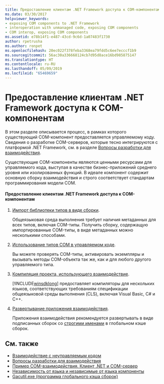 ```yaml
---
title: Предоставление клиентам .NET Framework доступа к COM-компонентам
ms.date: 03/30/2017
helpviewer_keywords:
- exposing COM components to .NET Framework
- interoperation with unmanaged code, exposing COM components
- COM interop, exposing COM components
ms.assetid: e78b14f1-e487-43cd-9c6d-1a07483f1730
author: rpetrusha
ms.author: ronpet
ms.openlocfilehash: 20ec022f378feba3368ea79fdd5c6ee7ecccf1b9
ms.sourcegitcommit: 56ac30a336668124cb7d95d8ace16bd985875147
ms.translationtype: HT
ms.contentlocale: ru-RU
ms.lasthandoff: 05/09/2019
ms.locfileid: "65469659"
---
```

# <a name="exposing-com-components-to-the-net-framework"></a>Предоставление клиентам .NET Framework доступа к COM-компонентам
В этом разделе описывается процесс, в рамках которого существующий COM-компонент предоставляется управляемому коду. Сведения о разработке COM-серверов, которые тесно интегрируются с платформой .NET Framework, см. в разделе [Вопросы разработки для взаимодействия](https://docs.microsoft.com/previous-versions/dotnet/netframework-4.0/61aax4kh(v=vs.100)).
  
 Существующие COM-компоненты являются ценными ресурсами для управляемого кода, выступая в качестве бизнес-приложений среднего уровня или изолированных функций. В идеале компонент содержит основную сборку взаимодействия и строго соответствует стандартам программирования модели COM.  
  
#### <a name="to-expose-com-components-to-the-net-framework"></a>Предоставление клиентам .NET Framework доступа к COM-компонентам  
  
1. [Импорт библиотеки типов в виде сборки](importing-a-type-library-as-an-assembly.md).  
  
     Общеязыковая среда выполнения требует наличия метаданных для всех типов, включая COM-типы. Получить сборку, содержащую импортированные COM-типы, в виде метаданных можно несколькими способами.  
  
2. [Использование типов COM в управляемом коде](https://docs.microsoft.com/previous-versions/dotnet/netframework-4.0/3y76b69k(v=vs.100)).  
  
     Вы можете проверять COM-типы, активировать экземпляры и вызывать методы COM-объекта так же, как и для любого другого управляемого типа.  
  
3. [Компиляция проекта, использующего взаимодействие](compiling-an-interop-project.md).  
  
     [!INCLUDE[winsdklong](../../../includes/winsdklong-md.md)] предоставляет компиляторы для нескольких языков, соответствующих требованиям спецификации общеязыковой среды выполнения (CLS), включая Visual Basic, C# и C++.  
  
4. [Развертывание приложения взаимодействия](deploying-an-interop-application.md).  
  
     Приложения взаимодействия рекомендуется развертывать в виде подписанных сборок со [строгими именами](../app-domains/strong-named-assemblies.md) в глобальном кэше сборок.  
  
## <a name="see-also"></a>См. также

- [Взаимодействие с неуправляемым кодом](index.md)
- [Вопросы разработки для взаимодействия](https://docs.microsoft.com/previous-versions/dotnet/netframework-4.0/61aax4kh(v=vs.100))
- [Пример COM-взаимодействия. Клиент .NET и COM-сервер](com-interop-sample-net-client-and-com-server.md)
- [Независимость от языка и независимые от языка компоненты](../../standard/language-independence-and-language-independent-components.md)
- [Gacutil.exe (программа глобального кэша сборок)](../tools/gacutil-exe-gac-tool.md)
